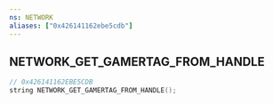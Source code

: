 ```yaml
---
ns: NETWORK
aliases: ["0x426141162ebe5cdb"]
---
```

## NETWORK_GET_GAMERTAG_FROM_HANDLE

```c
// 0x426141162EBE5CDB
string NETWORK_GET_GAMERTAG_FROM_HANDLE();
```
